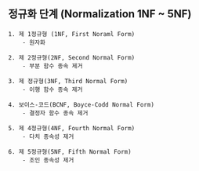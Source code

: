 ## 정규화 단계 (Normalization 1NF ~ 5NF)
    
    1. 제 1정규형 (1NF, First Noraml Form) 
        - 원자화

    2. 제 2정규형(2NF, Second Normal Form) 
        - 부분 함수 종속 제거

    3. 제 정규형(3NF, Third Normal Form)
        - 이행 함수 종속 제거

    4. 보이스-코드(BCNF, Boyce-Codd Normal Form)
        - 결정자 함수 종속 제거

    5. 제 4정규형(4NF, Fourth Normal Form)
        - 다치 종속성 제거

    6. 제 5정규형(5NF, Fifth Normal Form)
        - 조인 종속성 제거
